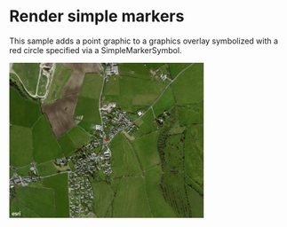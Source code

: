 # Render simple markers

This sample adds a point graphic to a graphics overlay symbolized with a red circle specified via a SimpleMarkerSymbol.

<img src="RenderSimpleMarkers.jpg" width="350"/>
